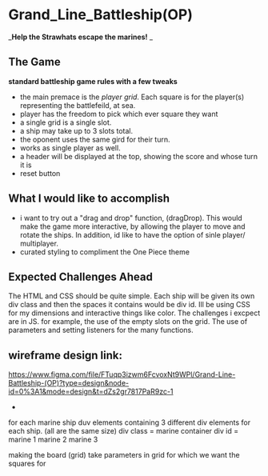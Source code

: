 # Grand_Line_Battleship(OP) 
_**Help the Strawhats escape the marines!**
_
## The Game
**standard battleship game rules with a few tweaks**
  - the main premace is the _player grid_. Each square is for the player(s) representing the battlefeild, at sea.
  - player has the freedom to pick which ever square they want
  - a single grid is a single slot.
  - a ship may take up to 3 slots total.
  - the oponent uses the same gird for their turn.
  - works as single player as well.
  - a header will be displayed at the top, showing the score and whose turn it is
  - reset button

## What I would like to accomplish 
- i want to try out a "drag and drop" function, (dragDrop). This would make the game more interactive, by allowing the player to move and rotate the ships. In addition, id like to have the option of sinle player/ multiplayer.
- curated styling to compliment the One Piece theme

## Expected Challenges Ahead
  The HTML and CSS should be quite simple. Each ship will be given its own div class and then the spaces it contains would be div id. Ill be using CSS for my dimensions and interactive things like color. The challenges i excpect are in JS. for example, the use of the empty slots on the grid. The use of parameters and setting listeners for the many functions. 


## wireframe design link: 
https://www.figma.com/file/FTuqp3izwm6FcvoxNt9WPl/Grand-Line-Battleship-(OP)?type=design&node-id=0%3A1&mode=design&t=dZs2gr7817PaR9zc-1


-
for each marine ship
duv elements containing 3 different div elements for each ship. (all are the same size) 
div class = marine container 
   div id = marine 1
            marine 2 
            marine 3

making the board (grid) 
take parameters in grid for which we want the squares for 








